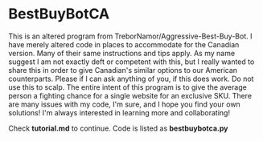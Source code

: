 # BestBuyBotCA
This is an altered program from TreborNamor/Aggressive-Best-Buy-Bot. I have merely altered code in places to accommodate for the Canadian version. Many of their same instructions and tips apply. As my name suggest I am not exactly deft or competent with this, but I really wanted to share this in order to give Canadian's similar options to our American counterparts. Please if I can ask anything of you, if this does work. Do not use this to scalp. The entire intent of this program is to give the average person a fighting chance for a single website for an exclusive SKU. There are many issues with my code, I'm sure, and I hope you find your own solutions! I'm always interested in learning more and collaborating!

Check **tutorial.md** to continue. Code is listed as **bestbuybotca.py**
